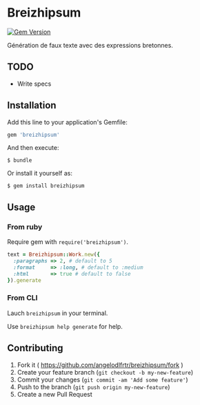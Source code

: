 # Breizhipsum

[![Gem Version](https://badge.fury.io/rb/breizhipsum.svg)](http://badge.fury.io/rb/breizhipsum)

Génération de faux texte avec des expressions bretonnes.

## TODO

- Write specs

## Installation

Add this line to your application's Gemfile:

```ruby
gem 'breizhipsum'
```

And then execute:

    $ bundle

Or install it yourself as:

    $ gem install breizhipsum

## Usage

### From ruby

Require gem with `require('breizhipsum')`.

```ruby
text = Breizhipsum::Work.new({
  :paragraphs => 2, # default to 5
  :format     => :long, # default to :medium
  :html       => true # default to false
}).generate
```

### From CLI

Lauch `breizhipsum` in your terminal.

Use `breizhipsum help generate` for help.

## Contributing

1. Fork it ( https://github.com/angelodlfrtr/breizhipsum/fork )
2. Create your feature branch (`git checkout -b my-new-feature`)
3. Commit your changes (`git commit -am 'Add some feature'`)
4. Push to the branch (`git push origin my-new-feature`)
5. Create a new Pull Request
